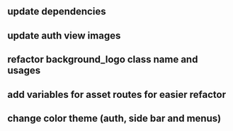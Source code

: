 

## update dependencies
## update auth view images
## refactor background_logo class name and usages
## add variables for asset routes for easier refactor
## change color theme (auth, side bar and menus)
## 
## 
## 
## 